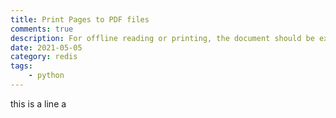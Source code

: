 ```yaml
---
title: Print Pages to PDF files
comments: true
description: For offline reading or printing, the document should be exported to PDF format. Here is a plugin to automatically export all site's posts to PDF during the build time.
date: 2021-05-05
category: redis
tags:
    - python
---
```



this is a line a